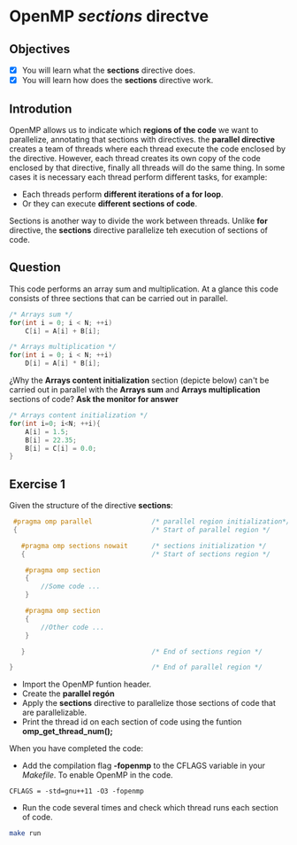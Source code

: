 # OpenMP *sections* directve

## Objectives

- [x] You will learn what the **sections** directive does.
- [x] You will learn how does the **sections** directive work.

## Introdution

OpenMP allows us to indicate which **regions of the code** we want to parallelize, annotating that sections with directives. the **parallel directive** creates a team of threads where each thread execute the code enclosed by the directive. However, each thread creates its own copy of the code enclosed by that directive, finally all threads will do the same thing. In some cases it is necessary each thread perform different tasks, for example:

* Each threads perform **different iterations of a for loop**.
* Or they can execute **different sections of code**.

Sections is another way to divide the work between threads. Unlike **for** directive, the **sections** directive parallelize teh execution of sections of code.

## Question

This code performs an array sum and multiplication. At a glance this code consists of three sections that can be carried out in parallel.

```c
/* Arrays sum */
for(int i = 0; i < N; ++i)
    C[i] = A[i] + B[i];

/* Arrays multiplication */
for(int i = 0; i < N; ++i)
    D[i] = A[i] * B[i];
```

¿Why the **Arrays content initialization** section (depicte below) can't be carried out in parallel with the **Arrays sum** and **Arrays multiplication** sections of code? **Ask the monitor for answer**

```c
/* Arrays content initialization */
for(int i=0; i<N; ++i){
    A[i] = 1.5;
    B[i] = 22.35;
    B[i] = C[i] = 0.0;
}
```

## Exercise 1

Given the structure of the directive **sections**:

```c
 #pragma omp parallel               /* parallel region initialization*/ 
 {                                  /* Start of parallel region */ 

   #pragma omp sections nowait      /* sections initialization */
   {                                /* Start of sections region */

    #pragma omp section
    {
        //Some code ...
    }

    #pragma omp section
    {
        //Other code ...
    }

   }                                /* End of sections region */

}                                   /* End of parallel region */

```

* Import the OpenMP funtion header.
* Create the **parallel regón**
* Apply the **sections** directive to parallelize those sections of code that are parallelizable.
* Print the thread id on each section of code using the funtion **omp_get_thread_num();**

When you have completed the code:

* Add the compilation flag **-fopenmp** to the CFLAGS variable in your *Makefile*. To enable OpenMP in the code.

```basemake
CFLAGS = -std=gnu++11 -O3 -fopenmp
```

* Run the code several times and check which thread runs each section of code.

```bash
make run 
```